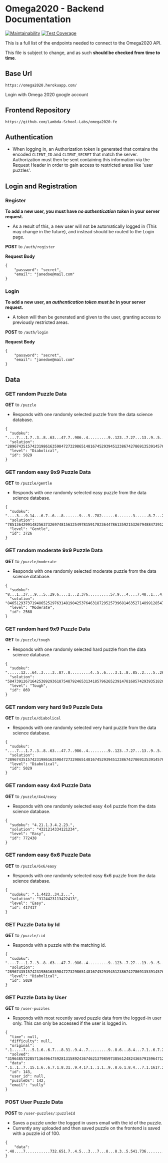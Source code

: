# Omega2020 - Backend Documentation
[![Maintainability](https://api.codeclimate.com/v1/badges/bd4c771bb16203fb57de/maintainability)](https://codeclimate.com/github/Lambda-School-Labs/omega2020-be/maintainability)
[![Test Coverage](https://api.codeclimate.com/v1/badges/bd4c771bb16203fb57de/test_coverage)](https://codeclimate.com/github/Lambda-School-Labs/omega2020-be/test_coverage)


This is a full list of the endpoints needed to connect to the Omega2020 API.

This file is subject to change, and as such **should be checked from time to time**.

## Base Url

`https://omega2020.herokuapp.com/`

Login with Omega 2020 google account

## Frontend Repository

`https://github.com/Lambda-School-Labs/omega2020-fe`

## Authentication

- When logging in, an Authorization token is generated that contains the encoded `CLIENT_ID` and `CLIENT_SECRET` that match the server. Authorization must then be sent containing this information via the Request Header in order to gain access to restricted areas like 'user puzzles'.

## Login and Registration

### Register

**To add a new user, you must have _no authentication token_ in your server request.**
- As a result of this, a new user will not be automatically logged in (This may change in the future), and instead should be routed to the Login page.

**POST** to `/auth/register`

**Request Body**
```
{
	"password": "secret",
	"email": "janedoe@mail.com"
}
```

### Login

**To add a new user, an _authentication token must be_ in your server request.**
- A token will then be generated and given to the user, granting access to previously restricted areas.

**POST** to `/auth/login`

**Request Body**
```
{
	"password": "secret",
	"email": "janedoe@mail.com"
}
```

## Data

### GET random Puzzle Data

**GET** to `/puzzle`

- Responds with one randomly selected puzzle from the data science database.

```
{
  "sudoku": "....7...1.7..3..8..63...47.7..986..4.........9..123..7.27...13..9..5..2.6...1....",
  "solution": "289674351574231986163598472732986514816745293945123867427869135391457628658312749",
  "level": "Diabolical",
  "id": 5029
}
```
### GET random easy 9x9 Puzzle Data

**GET** to `/puzzle/gentle`

- Responds with one randomly selected easy puzzle from the data science database.

```
{
  "sudoku": "....3...9.14...6.7..6...8.......9...5..782......6.......3......8.7...2562...5.1..",
  "solution": "785136429914825637326974815632549781591782364478613592153267948847391256269458173",
  "level": "Gentle",
  "id": 3726
}
```
### GET random moderate 9x9 Puzzle Data

**GET** to `/puzzle/moderate`

- Responds with one randomly selected moderate puzzle from the data science database.

```
{
  "sudoku": "8...1..37...9...5..29.6....1...2.376..........57.9...4....7.48..1...4...78..3...1",
  "solution": "846512937371948652529763148198425376463187295257396814635271489912854763784639521",
  "level": "Moderate",
  "id": 2568
}
```
### GET random hard 9x9 Puzzle Data

**GET** to `/puzzle/tough`

- Responds with one randomly selected hard puzzle from the data science database.

```
{
  "sudoku": "......12...64..3....3..87..8.........4..5..6....3.1..8..85..2....5..26...27....1.",
  "solution": "584739126716425389293618754879246531341857962652391478168574293935182647427963815",
  "level": "Tough",
  "id": 869
}
```
### GET random very hard 9x9 Puzzle Data

**GET** to `/puzzle/diabolical`

- Responds with one randomly selected very hard puzzle from the data science database.

```
{
  "sudoku": "....7...1.7..3..8..63...47.7..986..4.........9..123..7.27...13..9..5..2.6...1....",
  "solution": "289674351574231986163598472732986514816745293945123867427869135391457628658312749",
  "level": "Diabolical",
  "id": 5029
}
```


### GET random easy 4x4 Puzzle Data

**GET** to `/puzzle/4x4/easy`

- Responds with one randomly selected easy 4x4 puzzle from the data science database.

```
{
  "sudoku": "4.21.1.3.4.2.23.",
  "solution": "4321214334121234",
  "level": "Easy",
  "id": 772438
}
```

### GET random easy 6x6 Puzzle Data

**GET** to `/puzzle/6x6/easy`

- Responds with one randomly selected easy 6x6 puzzle from the data science database.

```
{
  "sudoku": ".1.4423..34.2...",
  "solution": "3124423113422413",
  "level": "Easy",
  "id": 417417
}
```

### GET Puzzle Data by Id

**GET** to `/puzzle/:id`

- Responds with a puzzle with the matching id.

```
{
  "sudoku": "....7...1.7..3..8..63...47.7..986..4.........9..123..7.27...13..9..5..2.6...1....",
  "solution": "289674351574231986163598472732986514816745293945123867427869135391457628658312749",
  "level": "Diabolical",
  "id": 5029
}
```

### GET Puzzle Data by User

**GET** to `/user-puzzles`

- Responds with most recently saved puzzle data from the logged-in user only. This can only be accessed if the user is logged in.

```
{
  "time": null,
  "difficulty": null,
  "original": ".1.....7...5.1.6..6.7...8.31..9.4..7.........9..8.6...8.4...7.1..6.7.2...3.....5.",
  "solved": "319648572285713649647592813158924367462137985973856124824365791596471238731289456",
  "data": ".1..1..7..15.1.6..6.7.1.8.31..9.4.17.1..1.1..9..8.6.1.8.4...7.1.1617.2...3.1...5.",
  "id": 143,
  "user_id": null,
  "puzzleDs": 142,
  "email": "sully"
}
```

### POST User Puzzle Data

**POST** to `/user-puzzles/:puzzleId`

- Saves a puzzle under the logged in users email with the id of the puzzle.
- Currently any uploaded and then saved puzzle on the frontend is saved with a puzzle id of 100.

```
{
	"data": ".48....7...........732.651.7..4.5...3...7...8...8.3..5.541.736...........1....25."
}
```
